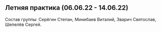 ## Летняя практика (06.06.22 - 14.06.22)
Состав группы: Серёгин Степан, Минибаев Виталий, Зварич Святослав, Шепелёв Сергей.
